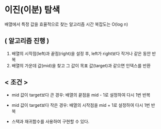 # 이진(이분) 탐색

배열에서 특정 값을 효율적으로 찾는 알고리즘
시간 복잡도는 O(log n)

## ( 알고리즘 진행 )

1. 배열의 시작점(left)과 끝점(right)을 설정 후, left가 right보다 작거나 같은 동안 반복
2. 배열의 가운데 값(mid)을 찾고 그 값이 목표 값(target)과 같으면 인덱스를 반환

## < 조건 >

-   mid 값이 target보다 큰 경우:
    배열의 끝점을 mid - 1로 설정하여 다시 1번 반복

-   mid 값이 target보다 작은 경우:
    배열의 시작점을 mid + 1로 설정하여 다시 1번 반복

*   스택과 재귀함수를 사용하여 구현할 수 있다.
